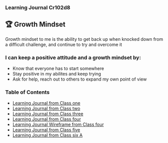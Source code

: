 ### Learning Journal Cr102d8

## :trophy: Growth Mindset 

Growth mindset to me is the ability to get back up when knocked down from a difficult challenge, and continue to try and overcome it

### I can keep a positive attitude and a growth mindset by:
- Know that everyone has to start somewhere
- Stay positive in my abilites and keep trying
- Ask for help, reach out to others to expand my own point of view




### Table of Contents

- [Learning Journal from Class one](/Reading01.md)
- [Learning Journal from Class two](/Reading02.md)
- [Learning Journal from Class three](https://bukk12.github.io/Lab03-repo/)
- [Learning Journal from Class four](/Reading04.md)
- [Learning Journal Wireframe from Class four](/WireFrame.md)
- [Learning Journal from Class five](/Reading05.md)
- [Learning Journal from Class six A](/Reading06a)